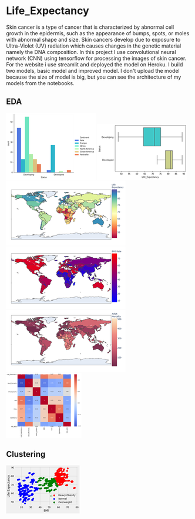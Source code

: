 # Life_Expectancy


Skin cancer is a type of cancer that is characterized by abnormal cell growth in the epidermis, such as the appearance of bumps, spots, or moles with abnormal shape and size. Skin cancers develop due to exposure to Ultra-Violet (UV) radiation which causes changes in the genetic material namely the DNA composition. In this project I use convolutional neural network (CNN) using tensorflow for processing the images of skin cancer. For the website i use streamlit and deployed the model on Heroku. I build two models, basic model and improved model. I don't upload the model because the size of model is big, but you can see the architecture of my models from the notebooks.



## EDA
![](Country_Status.png)
![](Boxplot_Lifebystatus.png )
![](WorldLife_Map.png)
![](BMI_Map.png)
![](AdultMortality_Map.png)
![](Corelogram.png)

## Clustering
![](BMI_cluster.png "Country Status by Continent")
